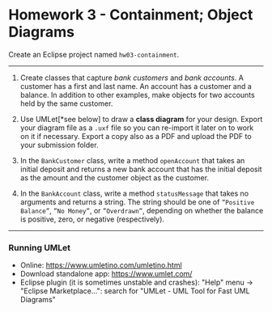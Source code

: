 # Homework 3 - Containment; Object Diagrams

Create an Eclipse project named `hw03-containment`.

---

1. Create classes that capture *bank customers* and *bank accounts*. A customer has a first and last name. An account has a customer and a balance. In addition to other examples, make objects for two accounts held by the same customer.

2. Use UMLet[*see below] to draw a **class diagram** for your design. Export your diagram file as a `.uxf` file so you can re-import it later on to work on it if necessary. Export a copy also as a PDF and upload the PDF to your submission folder.

3. In the `BankCustomer` class, write a method `openAccount` that takes an initial deposit and returns a new bank account that has the initial deposit as the amount and the customer object as the customer.

4. In the `BankAccount` class, write a method `statusMessage` that takes no arguments and returns a string. The string should be one of `”Positive Balance”`, `”No Money”`, or `”Overdrawn”`, depending on whether the balance is positive, zero, or negative (respectively).


---
### Running UMLet
- Online: https://www.umletino.com/umletino.html
- Download standalone app: https://www.umlet.com/ 
- Eclipse plugin (it is sometimes unstable and crashes): "Help" menu -> "Eclipse Marketplace...": search for "UMLet - UML Tool for Fast UML Diagrams"




<!--
Create a class that captures *airline tickets*. Each ticket lists the departure and arrival cities, a flight number, and a *seat assignment*. A seat assignment has both a row and a letter for the seat within the row (such as 12F). Make two examples of tickets.
-->
